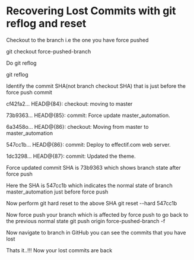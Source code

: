 <h1>Recovering Lost Commits with git reflog and reset</h1>
<p>Checkout to the branch i.e the one you have force pushed</p>
  git checkout force-pushed-branch
<p> Do git reflog </p>
git reflog
<p>Identify the commit SHA(not branch checkout SHA) that is just before the force push commit</p>

<p>cf42fa2... HEAD@{84}: checkout: moving to master</p>
<p>73b9363... HEAD@{85}: commit: Force update master_automation.</p>
<p>6a3458o... HEAD@{86}: checkout: Moving from master to master_automation</p>
<p>547cc1b... HEAD@{86}: commit: Deploy to effectif.com web server.</p>
<p>1dc3298... HEAD@{87}: commit: Updated the theme.</p>

Force updated commit SHA is 73b9363 which shows branch state after force push

Here the SHA is 547cc1b which indicates the normal state of branch master_automation just before force push

Now perform git hard reset to the above SHA
git reset --hard 547cc1b

Now force push your branch which is affected by force push to go back to the previous normal state
git push origin force-pushed-branch -f

Now navigate to branch in GitHub you can see the commits that you have lost

Thats it..!!! Now your lost commits are back
